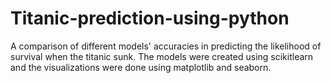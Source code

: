 # Titanic-prediction-using-python
A comparison of different models' accuracies in predicting the likelihood of survival when the titanic sunk. The models were created using scikitlearn and the visualizations were done using matplotlib and seaborn.
